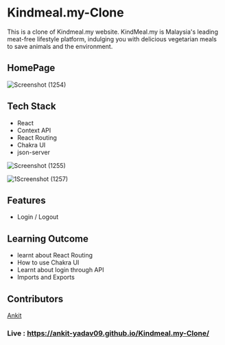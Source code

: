 # Kindmeal.my-Clone
This is a clone of Kindmeal.my website. 
KindMeal.my is Malaysia's leading meat-free lifestyle platform, indulging you with delicious vegetarian meals to save animals and the environment.

## HomePage 
![Screenshot (1254)](https://user-images.githubusercontent.com/101567851/191073079-96ae3d4c-e44a-4091-b04d-dbe68a850836.png)


## Tech Stack
* React
* Context API
* React Routing
* Chakra UI
* json-server

![Screenshot (1255)](https://user-images.githubusercontent.com/101567851/191073995-83973378-e1ec-480e-a394-bfb2fd21dac3.png)

![1Screenshot (1257)](https://user-images.githubusercontent.com/101567851/191074189-cc71de8a-7405-4158-aded-87392b6b5d43.png)


## Features
* Login / Logout

## Learning Outcome
* learnt about React Routing
* How to use Chakra UI
* Learnt about login through API
* Imports and Exports

## Contributors
 [Ankit](https://github.com/Ankit-yadav09)

### Live : https://ankit-yadav09.github.io/Kindmeal.my-Clone/

